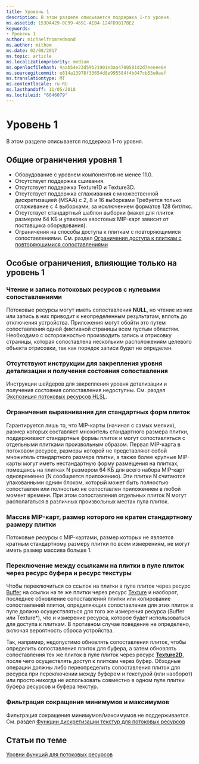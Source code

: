 ```yaml
---
title: Уровень 1
description: В этом разделе описывается поддержка 1-го уровня.
ms.assetid: 153DA429-0C99-4691-AEB4-124FD9B17BE2
keywords:
- Уровень 1
author: michaelfromredmond
ms.author: mithom
ms.date: 02/08/2017
ms.topic: article
ms.localizationpriority: medium
ms.openlocfilehash: 9aab54e23d59b21901e3aa4700581d2d7eeeee8e
ms.sourcegitcommit: e814a13978f33654d8e995584f4b047cb53e0aef
ms.translationtype: MT
ms.contentlocale: ru-RU
ms.lasthandoff: 11/05/2018
ms.locfileid: "6046079"
---
```

# <a name="tier-1"></a>Уровень 1


В этом разделе описывается поддержка 1-го уровня.

## <a name="span-idtier1generallimitationsspanspan-idtier1generallimitationsspanspan-idtier1generallimitationsspantier-1-general-limitations"></a><span id="Tier_1_general_limitations"></span><span id="tier_1_general_limitations"></span><span id="TIER_1_GENERAL_LIMITATIONS"></span>Общие ограничения уровня 1


-   Оборудование с уровнем компонентов не менее 11.0.
-   Отсутствует поддержка сшивания.
-   Отсутствует поддержка Texture1D и Texture3D.
-   Отсутствует поддержка сглаживания с множественной дискретизацией (MSAA) с 2, 8 и 16 выборками Требуется только сглаживание с 4 выборками, за исключением форматов 128 бит/пкс.
-   Отсутствует стандартный шаблон выборки (макет для плиток размером 64 КБ и упаковка хвостовых MIP-карт зависит от поставщика оборудования).
-   Ограничения на способы доступа к плиткам с повторяющимися сопоставлениями. См. раздел [Ограничения доступа к плиткам с повторяющимися сопоставлениями](tile-access-limitations-with-duplicate-mappings.md)

## <a name="span-idspecificlimitationsaffectingtier1onlyspanspan-idspecificlimitationsaffectingtier1onlyspanspan-idspecificlimitationsaffectingtier1onlyspanspecific-limitations-affecting-tier-1-only"></a><span id="Specific_limitations_affecting_tier_1_only"></span><span id="specific_limitations_affecting_tier_1_only"></span><span id="SPECIFIC_LIMITATIONS_AFFECTING_TIER_1_ONLY"></span>Особые ограничения, влияющие только на уровень 1


### <a name="span-idreadingwritingtostreamingresourcesthathavenullmappingsspanspan-idreadingwritingtostreamingresourcesthathavenullmappingsspanspan-idreadingwritingtostreamingresourcesthathavenullmappingsspanreadingwriting-to-streaming-resources-that-have-null-mappings"></a><span id="Reading_writing_to_streaming_resources_that_have_NULL_mappings"></span><span id="reading_writing_to_streaming_resources_that_have_null_mappings"></span><span id="READING_WRITING_TO_STREAMING_RESOURCES_THAT_HAVE_NULL_MAPPINGS"></span>Чтение и запись потоковых ресурсов с нулевыми сопоставлениями

Потоковые ресурсы могут иметь сопоставления **NULL**, но чтение из них или запись в них приводит к неопределенным результатам, вплоть до отключения устройства. Приложения могут обойти это путем сопоставления одной фиктивной страницы всем пустым областям. Необходимо с осторожностью производить запись и отрисовку страницы, которая сопоставлена нескольким расположениям целевого объекта отрисовки, так как порядок записи будет не определен.

### <a name="span-idnoshaderinstructionsforclampinglodandmappedstatusfeedbackspanspan-idnoshaderinstructionsforclampinglodandmappedstatusfeedbackspanspan-idnoshaderinstructionsforclampinglodandmappedstatusfeedbackspanno-shader-instructions-for-clamping-lod-and-mapped-status-feedback"></a><span id="No_shader_instructions_for_clamping_LOD_and_mapped_status_feedback"></span><span id="no_shader_instructions_for_clamping_lod_and_mapped_status_feedback"></span><span id="NO_SHADER_INSTRUCTIONS_FOR_CLAMPING_LOD_AND_MAPPED_STATUS_FEEDBACK"></span>Отсутствуют инструкции для закрепления уровня детализации и получения состояния сопоставления

Инструкции шейдеров для закрепления уровня детализации и получения состояния сопоставления недоступны. См. раздел [Экспозиция потоковых ресурсов HLSL](hlsl-streaming-resources-exposure.md).

### <a name="span-idalignmentconstraintsforstandardtileshapesspanspan-idalignmentconstraintsforstandardtileshapesspanspan-idalignmentconstraintsforstandardtileshapesspanalignment-constraints-for-standard-tile-shapes"></a><span id="Alignment_constraints_for_standard_tile_shapes"></span><span id="alignment_constraints_for_standard_tile_shapes"></span><span id="ALIGNMENT_CONSTRAINTS_FOR_STANDARD_TILE_SHAPES"></span>Ограничения выравнивания для стандартных форм плиток

Гарантируется лишь то, что MIP-карты (начиная с самых мелких), размер которых составляет множитель стандартного размера плитки, поддерживают стандартные формы плиток и могут сопоставляться с отдельными плитками произвольным образом. Первая MIP-карта в потоковом ресурсе, размеры которой не представляют собой множитель стандартного размера плитки, а также более крупные MIP-карты могут иметь нестандартную форму размещения на плитках, помещаясь на плитках N размером 64 КБ для всего набора MIP-карт одновременно (N сообщается приложению). Эти плитки N считаются упакованными одним блоком, который может быть полностью сопоставлен или полностью не сопоставлен приложением в любой момент времени. При этом сопоставления отдельных плиток N могут располагаться в различных произвольных местах пула плиток.

### <a name="span-idarrayofmipmapsthatarentamultipleofstandardtilesizespanspan-idarrayofmipmapsthatarentamultipleofstandardtilesizespanspan-idarrayofmipmapsthatarentamultipleofstandardtilesizespanarray-of-mipmaps-that-arent-a-multiple-of-standard-tile-size"></a><span id="Array_of_mipmaps_that_aren_t_a_multiple_of_standard_tile_size"></span><span id="array_of_mipmaps_that_aren_t_a_multiple_of_standard_tile_size"></span><span id="ARRAY_OF_MIPMAPS_THAT_AREN_T_A_MULTIPLE_OF_STANDARD_TILE_SIZE"></span>Массив MIP-карт, размер которого не кратен стандартному размеру плитки

Потоковые ресурсы с MIP-картами, размер которых не является кратным стандартному размеру плитки по всем измерениям, не могут иметь размер массива больше 1.

### <a name="span-idswitchingbetweenreferencingtilesinatilepoolviaabufferandtextureresourcespanspan-idswitchingbetweenreferencingtilesinatilepoolviaabufferandtextureresourcespanspan-idswitchingbetweenreferencingtilesinatilepoolviaabufferandtextureresourcespanswitching-between-referencing-tiles-in-a-tile-pool-via-a-buffer-and-texture-resource"></a><span id="Switching_between_referencing_tiles_in_a_tile_pool_via_a_Buffer_and_Texture_resource"></span><span id="switching_between_referencing_tiles_in_a_tile_pool_via_a_buffer_and_texture_resource"></span><span id="SWITCHING_BETWEEN_REFERENCING_TILES_IN_A_TILE_POOL_VIA_A_BUFFER_AND_TEXTURE_RESOURCE"></span>Переключение между ссылками на плитки в пуле плиток через ресурс буфера и ресурс текстуры

Чтобы переключиться со ссылок на плитки в пуле плиток через ресурс [Buffer](introduction-to-buffers.md) на ссылки на те же плитки через ресурс [Texture](introduction-to-textures.md) и наоборот, последнее обновление сопоставлений плитки или копирование сопоставлений плитки, определяющих сопоставления для этих плиток в пуле должно осуществляться для того же измерения ресурса (Buffer или Texture\*), что и измерение ресурса, которое будет использоваться для доступа к плиткам. В противном случае поведение не определено, включая вероятность сброса устройства.

Так, например, недопустимо обновлять сопоставления плиток, чтобы определить сопоставления плиток для буфера, а затем обновлять сопоставления тех же плиток в пуле плиток через ресурс [**Texture2D**](https://msdn.microsoft.com/library/windows/desktop/ff471525), после чего осуществлять доступ к плиткам через буфер. Обходные операции должны либо переопределить сопоставления плиток для ресурса при переключении между буфером и текстурой (или наоборот) или просто никогда не использовать совместно в одном пуле плитки буфера ресурсов и буфера текстур.

### <a name="span-idminmaxreductionfilteringspanspan-idminmaxreductionfilteringspanspan-idminmaxreductionfilteringspanminmax-reduction-filtering"></a><span id="Min_Max_reduction_filtering"></span><span id="min_max_reduction_filtering"></span><span id="MIN_MAX_REDUCTION_FILTERING"></span>Фильтрация сокращения минимумов и максимумов

Фильтрация сокращения минимумов/максимумов не поддерживается. См. раздел [Функции дискретизации текстур для потоковых ресурсов](streaming-resources-texture-sampling-features.md)

## <a name="span-idrelated-topicsspanrelated-topics"></a><span id="related-topics"></span>Статьи по теме


[Уровни функций для потоковых ресурсов](streaming-resources-features-tiers.md)

 

 




